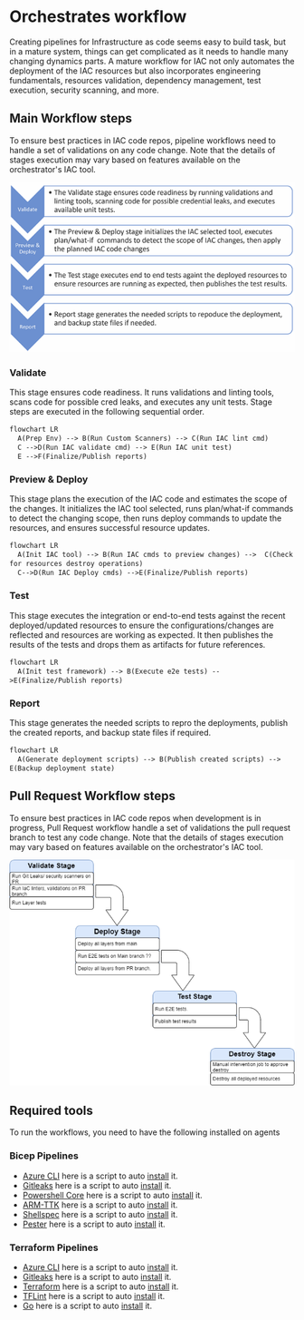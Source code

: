 # Orchestrates workflow

Creating pipelines for Infrastructure as code seems easy to build task, but in a mature system, things can get complicated as it needs to handle many changing dynamics parts. A mature workflow for IAC not only automates the deployment of the IAC resources but also incorporates engineering fundamentals, resources validation, dependency management, test execution, security scanning, and more.

## Main Workflow steps

To ensure best practices in IAC code repos, pipeline workflows need to handle a set of validations on any code change. Note that the details of stages execution may vary based on features available on the orchestrator's IAC tool.

![Workflow steps](images/workflow.png)

### Validate

This stage ensures code readiness. It runs validations and linting tools, scans code for possible cred leaks, and executes any unit tests. Stage steps are executed in the following sequential order.

```mermaid
flowchart LR
  A(Prep Env) --> B(Run Custom Scanners) --> C(Run IAC lint cmd)
  C -->D(Run IAC validate cmd) --> E(Run IAC unit test)
  E -->F(Finalize/Publish reports)
```

### Preview & Deploy

This stage plans the execution of the IAC code and estimates the scope of the changes. It initializes the IAC tool selected, runs plan/what-if commands to detect the changing scope, then runs deploy commands to update the resources, and ensures successful resource updates.

```mermaid
flowchart LR
  A(Init IAC tool) --> B(Run IAC cmds to preview changes) -->  C(Check for resources destroy operations) 
  C-->D(Run IAC Deploy cmds) -->E(Finalize/Publish reports)
```

### Test

This stage executes the integration or end-to-end tests against the recent deployed/updated resources to ensure the configurations/changes are reflected and resources are working as expected. It then publishes the results of the tests and drops them as artifacts for future references.

```mermaid
flowchart LR
  A(Init test framework) --> B(Execute e2e tests) -->E(Finalize/Publish reports)
```

### Report

This stage generates the needed scripts to repro the deployments, publish the created reports, and backup state files if required.

```mermaid
flowchart LR
  A(Generate deployment scripts) --> B(Publish created scripts) --> E(Backup deployment state)
```


## Pull Request Workflow steps

To ensure best practices in IAC code repos when development is in progress, Pull Request workflow handle a set of validations the pull request branch to test any code change. Note that the details of stages execution may vary based on features available on the orchestrator's IAC tool.

![Workflow steps](images/pr_workflow.png)

## Required tools

To run the workflows, you need to have the following installed on agents

### Bicep Pipelines

- [Azure CLI](https://learn.microsoft.com/en-us/cli/azure/install-azure-cli) here is a script to auto [install](../scripts/orchestrators/setup-azcli.sh) it.
- [Gitleaks](https://github.com/zricethezav/gitleaks) here is a script to auto [install](../scripts/orchestrators/setup-gitleaks.sh) it.
- [Powershell Core](https://learn.microsoft.com/en-us/powershell/scripting/install/installing-powershell?view=powershell-7.2) here is a script to auto [install](../scripts/orchestrators/setup-powershell.sh) it.
- [ARM-TTK](https://github.com/Azure/arm-ttk) here is a script to auto [install](../scripts/orchestrators/setup-armttk.sh) it.
- [Shellspec](https://shellspec.info/) here is a script to auto [install](../scripts/orchestrators/setup-shellspec.sh) it.
- [Pester](https://pester.dev/) here is a script to auto [install](../scripts/orchestrators/setup-pester.sh) it.

### Terraform Pipelines

- [Azure CLI](https://learn.microsoft.com/en-us/cli/azure/install-azure-cli) here is a script to auto [install](../scripts/orchestrators/setup-azcli.sh) it.
- [Gitleaks](https://github.com/zricethezav/gitleaks) here is a script to auto [install](../scripts/orchestrators/setup-gitleaks.sh) it.
- [Terraform](https://www.terraform.io/downloads) here is a script to auto [install](../scripts/orchestrators/setup-terraform.sh) it.
- [TFLint](https://github.com/terraform-linters/tflint) here is a script to auto [install](../scripts/orchestrators/setup-tflint.sh) it.
- [Go](https://go.dev/learn/) here is a script to auto [install](../scripts/orchestrators/setup-go.sh) it.